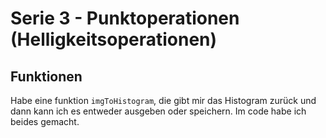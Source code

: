 # Serie 3 - Punktoperationen (Helligkeitsoperationen)
## Funktionen
Habe eine funktion `imgToHistogram`, die gibt mir das Histogram zurück und dann kann ich es entweder ausgeben oder speichern. Im code habe ich beides gemacht. 
